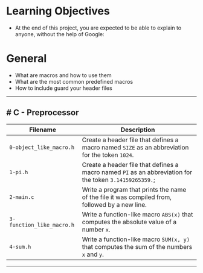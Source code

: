 # Learning Objectives
* At the end of this project, you are expected to be able to explain to anyone, without the help of Google:

# General
* What are macros and how to use them
* What are the most common predefined macros
* How to include guard your header files

<hr>
<h2># C - Preprocessor</h2>

| Filename | Description |
| -------- | ----------- |
| `0-object_like_macro.h` | Create a header file that defines a macro named `SIZE` as an abbreviation for the token `1024`. |
| `1-pi.h` | Create a header file that defines a macro named `PI` as an abbreviation for the token `3.14159265359.`; |
| `2-main.c` | Write a program that prints the name of the file it was compiled from, followed by a new line. |
| `3-function_like_macro.h` | Write a function-like macro `ABS(x)` that computes the absolute value of a number `x`. |
| `4-sum.h` | Write a function-like macro `SUM(x, y)` that computes the sum of the numbers `x` and `y`. |
<hr>
